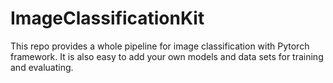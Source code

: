# ImageClassificationKit
This repo provides a whole pipeline for image classification with Pytorch framework. It is also easy to add your own models and data sets for training and evaluating.
